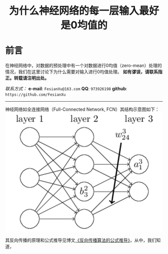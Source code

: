 <div align=center>
<font size="6"><b>为什么神经网络的每一层输入最好是0均值的
</b></font> 
</div>

# 前言
在神经网络中，对数据的预处理中有一个对数据进行0均值（zero-mean）处理的情况，我们在这里讨论下为什么需要对输入进行0均值处理。
**如有谬误，请联系指正。转载请注明出处。**

*联系方式：*
**e-mail**: `FesianXu@163.com`
**QQ**: `973926198`
**github**: `https://github.com/FesianXu`

****************************************************************************************************

神经网络如全连接网络（Full-Connected Network, FCN）其结构示意图如下：
![network][network]

其反向传播的原理和公式推导见博文[《反向传播算法的公式推导》](http://blog.csdn.net/loseinvain/article/details/78092613)，从中，我们知道，



[network]: ./imgs/network.png